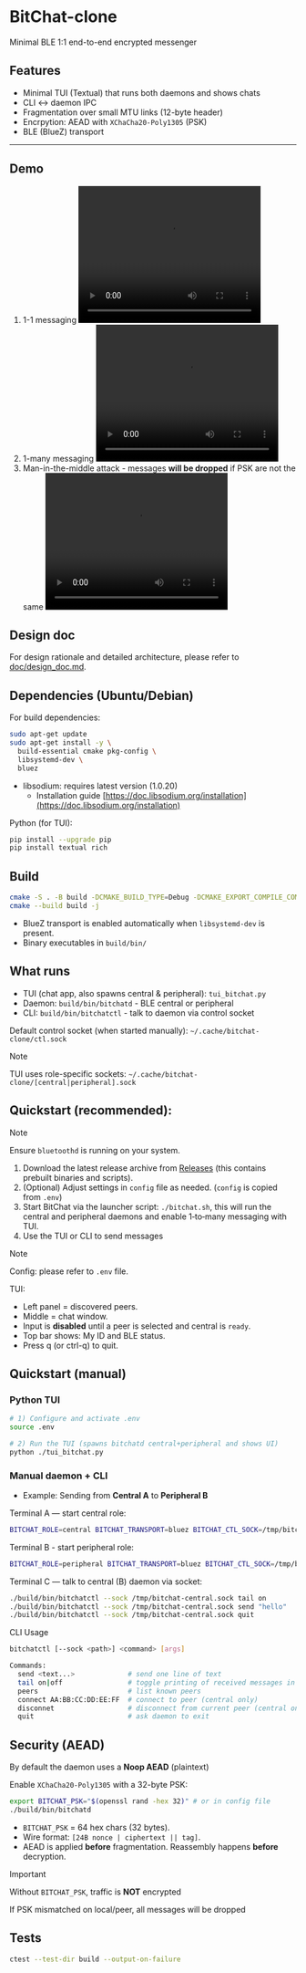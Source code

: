 # BitChat-clone

Minimal BLE 1:1 end-to-end encrypted messenger

## **Features**

- Minimal TUI (Textual) that runs both daemons and shows chats
- CLI <-> daemon IPC
- Fragmentation over small MTU links (12-byte header)
- Encrpytion: AEAD with `XChaCha20-Poly1305` (PSK)
- BLE (BlueZ) transport

---

## Demo

1. 1-1 messaging
<video src="https://github.com/user-attachments/assets/0a428946-08bd-4923-b568-e4164c54a4bc" width="320" height="240" control></video>
2. 1-many messaging
<video src="https://github.com/user-attachments/assets/1aec2156-03a2-4c0d-af59-d1beeeb13da5" width="320" height="240" control></video>
3. Man-in-the-middle attack - messages **will be dropped** if PSK are not the same
<video src="https://github.com/user-attachments/assets/5a4962ae-b145-4f5f-9a19-4badabb6474b" width="320" height="240" control></video>

## Design doc

For design rationale and detailed architecture, please refer to [doc/design_doc.md](doc/design_doc.md).


## Dependencies (Ubuntu/Debian)

For build dependencies:

```bash
sudo apt-get update
sudo apt-get install -y \
  build-essential cmake pkg-config \
  libsystemd-dev \
  bluez
```

- libsodium: requires latest version (1.0.20)
  - Installation guide [https://doc.libsodium.org/installation](https://doc.libsodium.org/installation)

Python (for TUI):

```bash
pip install --upgrade pip
pip install textual rich
```

## Build

```bash
cmake -S . -B build -DCMAKE_BUILD_TYPE=Debug -DCMAKE_EXPORT_COMPILE_COMMANDS=ON
cmake --build build -j
```

- BlueZ transport is enabled automatically when `libsystemd-dev` is present.
- Binary executables in `build/bin/`

## What runs

- TUI (chat app, also spawns central & peripheral): `tui_bitchat.py`
- Daemon: `build/bin/bitchatd` - BLE central or peripheral
- CLI: `build/bin/bitchatctl` - talk to daemon via control socket

Default control socket (when started manually): `~/.cache/bitchat-clone/ctl.sock`
> [!NOTE]
> TUI uses role-specific sockets:  `~/.cache/bitchat-clone/[central|peripheral].sock`

## Quickstart (recommended):

> [!NOTE]
> Ensure `bluetoothd` is running on your system.

1. Download the latest release archive from [Releases](https://github.com/fuchengh/bitchat-clone/releases) (this contains prebuilt binaries and scripts).
2. (Optional) Adjust settings in `config` file as needed. (`config` is copied from `.env`)
3. Start BitChat via the launcher script: `./bitchat.sh`, this will run the central and peripheral daemons and enable 1‑to‑many messaging with TUI.
4. Use the TUI or CLI to send messages

> [!NOTE]
> Config: please refer to `.env` file.

TUI:
- Left panel = discovered peers.
- Middle = chat window.
- Input is **disabled** until a peer is selected and central is `ready`.
- Top bar shows: My ID and BLE status.
- Press q (or ctrl-q) to quit.

## Quickstart (manual)

### Python TUI

```bash
# 1) Configure and activate .env
source .env

# 2) Run the TUI (spawns bitchatd central+peripheral and shows UI)
python ./tui_bitchat.py
```

### Manual daemon + CLI

- Example: Sending from **Central A** to **Peripheral B**

Terminal A — start central role:

```bash
BITCHAT_ROLE=central BITCHAT_TRANSPORT=bluez BITCHAT_CTL_SOCK=/tmp/bitchat-central.sock ./build/bin/bitchatd
```

Terminal B - start peripheral role:

```bash
BITCHAT_ROLE=peripheral BITCHAT_TRANSPORT=bluez BITCHAT_CTL_SOCK=/tmp/bitchat-peripheral.sock ./build/bin/bitchatd
```

Terminal C — talk to central (B) daemon via socket:

```bash
./build/bin/bitchatctl --sock /tmp/bitchat-central.sock tail on
./build/bin/bitchatctl --sock /tmp/bitchat-central.sock send "hello"
./build/bin/bitchatctl --sock /tmp/bitchat-central.sock quit
```

CLI Usage

```bash
bitchatctl [--sock <path>] <command> [args]

Commands:
  send <text...>             # send one line of text
  tail on|off                # toggle printing of received messages in daemon logs
  peers                      # list known peers
  connect AA:BB:CC:DD:EE:FF  # connect to peer (central only)
  disconnet                  # disconnect from current peer (central only)
  quit                       # ask daemon to exit
```

## Security (AEAD)

By default the daemon uses a **Noop AEAD** (plaintext)

Enable `XChaCha20-Poly1305` with a 32-byte PSK:

```bash
export BITCHAT_PSK="$(openssl rand -hex 32)" # or in config file
./build/bin/bitchatd
```

- `BITCHAT_PSK` = 64 hex chars (32 bytes).
- Wire format: `[24B nonce | ciphertext || tag]`.
- AEAD is applied **before** fragmentation. Reassembly happens **before** decryption.

> [!IMPORTANT]
> Without `BITCHAT_PSK`, traffic is **NOT** encrypted
> 
> If PSK mismatched on local/peer, all messages will be dropped

## Tests

```bash
ctest --test-dir build --output-on-failure
```
